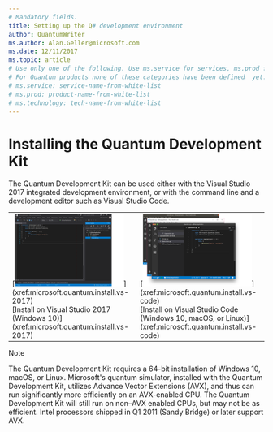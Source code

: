 ```yaml
---
# Mandatory fields.
title: Setting up the Q# development environment 
author: QuantumWriter
ms.author: Alan.Geller@microsoft.com 
ms.date: 12/11/2017
ms.topic: article
# Use only one of the following. Use ms.service for services, ms.prod for on-prem. Remove the # before the relevant field.
# For Quantum products none of these categories have been defined  yet.
# ms.service: service-name-from-white-list
# ms.prod: product-name-from-white-list
# ms.technology: tech-name-from-white-list
---
```


# Installing the Quantum Development Kit

The Quantum Development Kit can be used either with the Visual Studio 2017 integrated development environment, or with the command line and a development editor such as Visual Studio Code.

<table>
<tr>
<td>
[<img src="media/install-guide-select-vs-2017.png" width="90%">](xref:microsoft.quantum.install.vs-2017)
<div class="nextstepaction">
[Install on Visual Studio 2017 (Windows 10)](xref:microsoft.quantum.install.vs-2017)
</div>
</td>

<td>
[<img src="media/install-guide-select-vs-code.png" width="90%">](xref:microsoft.quantum.install.vs-code)
<div class="nextstepaction">
[Install on Visual Studio Code (Windows 10, macOS, or Linux)](xref:microsoft.quantum.install.vs-code)
</div>
</td>
</tr>
</table>

> [!NOTE]
> The Quantum Development Kit requires a 64-bit installation of Windows 10, macOS, or Linux.
> Microsoft's quantum simulator, installed with the Quantum Development Kit, utilizes Advance Vector Extensions (AVX), and thus can run significantly more efficiently on an AVX-enabled CPU.
> The Quantum Development Kit will still run on non–AVX enabled CPUs, but may not be as efficient.
> Intel processors shipped in Q1 2011 (Sandy Bridge) or later support AVX.

